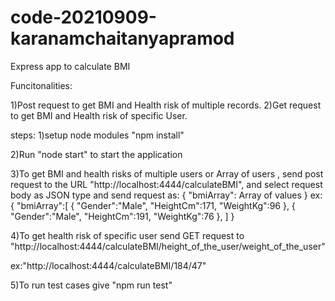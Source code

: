 # code-20210909-karanamchaitanyapramod

Express app to calculate BMI

Funcitonalities:

1)Post request to get BMI and Health risk of multiple records.
2)Get request to get BMI and Health risk of specific User.

steps:
1)setup node modules "npm install"

2)Run "node start" to start the application

3)To get BMI and health risks of multiple users or Array of users ,
 send post request to the URL "http://localhost:4444/calculateBMI",
 and select request body as JSON type and send request as:
 {
   "bmiArray": Array of values
}
ex:
 {
   "bmiArray":[
      {
         "Gender":"Male",
         "HeightCm":171,
         "WeightKg":96
      },
            {
         "Gender":"Male",
         "HeightCm":191,
         "WeightKg":76
      },
   ]
}

4)To get health risk of specific user send GET request to "http://localhost:4444/calculateBMI/height_of_the_user/weight_of_the_user"

ex:"http://localhost:4444/calculateBMI/184/47"

5)To run test cases give "npm run test"
